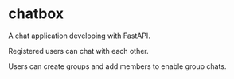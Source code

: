 # chatbox
A chat application developing with FastAPI.

Registered users can chat with each other.

Users can create groups and add members to enable group chats.
